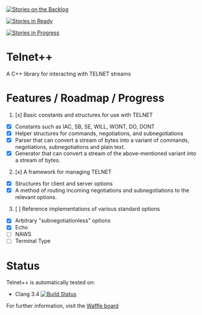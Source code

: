 [![Stories on the Backlog](https://badge.waffle.io/KazDragon/telnetpp.png?label=backlog&title=Stories%20On%20The%20Backlog)](https://waffle.io/KazDragon/telnetpp)

[![Stories in Ready](https://badge.waffle.io/KazDragon/telnetpp.png?label=ready&title=Stories%20In%20Ready)](https://waffle.io/KazDragon/telnetpp)

[![Stories in Progress](https://badge.waffle.io/KazDragon/telnetpp.png?label=in%20progress&title=Stories%20In%20Progress)](https://waffle.io/KazDragon/telnetpp)


# Telnet++
A C++ library for interacting with TELNET streams

# Features / Roadmap / Progress

1. [x] Basic constants and structures for use with TELNET
  * [x] Constants such as IAC, SB, SE, WILL, WONT, DO, DONT
  * [x] Helper structures for commands, negotiations, and subnegotiations
  * [x] Parser that can convert a stream of bytes into a variant of commands, negotiations, subnegotiations and plain text.
  * [x] Generator that can convert a stream of the above-mentioned variant into a stream of bytes.
2. [x] A framework for managing TELNET
  * [x] Structures for client and server options
  * [x] A method of routing incoming negotiations and subnegotiations to the relevant options.
3. [ ] Reference implementations of various standard options
  * [x] Arbitrary "subnegotiationless" options
  * [x] Echo
  * [ ] NAWS
  * [ ] Terminal Type

# Status
Telnet++ is automatically tested on:
* Clang 3.4 [![Build Status](https://travis-ci.org/KazDragon/telnetpp.svg?branch=master)](https://travis-ci.org/KazDragon/telnetpp)

For further information, visit the [Waffle board](https://waffle.io/KazDragon/telnetpp)
